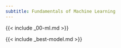 ```yaml
---
subtitle: Fundamentals of Machine Learning
---
```


{{< include _00-ml.md >}}

{{< include _best-model.md >}}